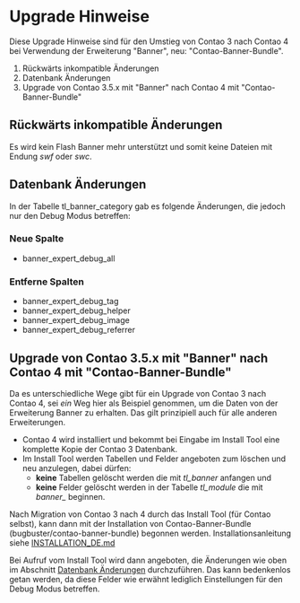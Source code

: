 # Upgrade Hinweise

Diese Upgrade Hinweise sind für den Umstieg von Contao 3 nach Contao 4 bei Verwendung der Erweiterung "Banner", neu: "Contao-Banner-Bundle".

1. Rückwärts inkompatible Änderungen
2. Datenbank Änderungen
3. Upgrade von Contao 3.5.x mit "Banner" nach Contao 4 mit "Contao-Banner-Bundle"


## Rückwärts inkompatible Änderungen

Es wird kein Flash Banner mehr unterstützt und somit keine Dateien mit Endung *swf* oder *swc*.


## Datenbank Änderungen

In der Tabelle tl_banner_category gab es folgende Änderungen, die jedoch nur den Debug Modus betreffen:

### Neue Spalte

* banner_expert_debug_all

### Entferne Spalten

* banner_expert_debug_tag
* banner_expert_debug_helper
* banner_expert_debug_image
* banner_expert_debug_referrer


## Upgrade von Contao 3.5.x mit "Banner" nach Contao 4 mit "Contao-Banner-Bundle"

Da es unterschiedliche Wege gibt für ein Upgrade von Contao 3 nach Contao 4, sei *ein* Weg hier als Beispiel genommen, um die Daten von der Erweiterung Banner zu erhalten. Das gilt prinzipiell auch für alle anderen Erweiterungen.

* Contao 4 wird installiert und bekommt bei Eingabe im Install Tool eine komplette Kopie der Contao 3 Datenbank.
* Im Install Tool werden Tabellen und Felder angeboten zum löschen und neu anzulegen, dabei dürfen:
  * **keine** Tabellen gelöscht werden die mit *tl_banner* anfangen und 
  * **keine** Felder gelöscht werden in der Tabelle *tl_module* die mit *banner_* beginnen.

Nach Migration von Contao 3 nach 4 durch das Install Tool (für Contao selbst), kann dann mit der Installation von Contao-Banner-Bundle (bugbuster/contao-banner-bundle) begonnen werden.
Installationsanleitung siehe [INSTALLATION_DE.md](INSTALLATION_DE.md)

Bei Aufruf vom Install Tool wird dann angeboten, die Änderungen wie oben im Abschnitt [Datenbank Änderungen](UPGRADE_DE.md#datenbank-Änderungen) durchzuführen.
Das kann bedenkenlos getan werden, da diese Felder wie erwähnt lediglich Einstellungen für den Debug Modus betreffen.


